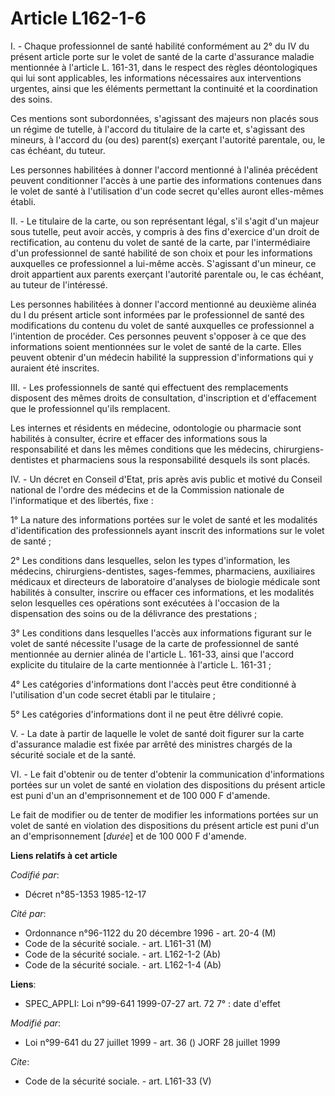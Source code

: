 # Article L162-1-6

I. - Chaque professionnel de santé habilité conformément au 2° du IV du présent article porte sur le volet de santé de la
carte d'assurance maladie mentionnée à l'article L. 161-31, dans le respect des règles déontologiques qui lui sont
applicables, les informations nécessaires aux interventions urgentes, ainsi que les éléments permettant la continuité et la
coordination des soins.

Ces mentions sont subordonnées, s'agissant des majeurs non placés sous un régime de tutelle, à l'accord du titulaire de la
carte et, s'agissant des mineurs, à l'accord du (ou des) parent(s) exerçant l'autorité parentale, ou, le cas échéant, du
tuteur.

Les personnes habilitées à donner l'accord mentionné à l'alinéa précédent peuvent conditionner l'accès à une partie des
informations contenues dans le volet de santé à l'utilisation d'un code secret qu'elles auront elles-mêmes établi.

II. - Le titulaire de la carte, ou son représentant légal, s'il s'agit d'un majeur sous tutelle, peut avoir accès, y compris
à des fins d'exercice d'un droit de rectification, au contenu du volet de santé de la carte, par l'intermédiaire d'un
professionnel de santé habilité de son choix et pour les informations auxquelles ce professionnel a lui-même accès.
S'agissant d'un mineur, ce droit appartient aux parents exerçant l'autorité parentale ou, le cas échéant, au tuteur de
l'intéressé.

Les personnes habilitées à donner l'accord mentionné au deuxième alinéa du I du présent article sont informées par le
professionnel de santé des modifications du contenu du volet de santé auxquelles ce professionnel a l'intention de procéder.
Ces personnes peuvent s'opposer à ce que des informations soient mentionnées sur le volet de santé de la carte. Elles peuvent
obtenir d'un médecin habilité la suppression d'informations qui y auraient été inscrites.

III. - Les professionnels de santé qui effectuent des remplacements disposent des mêmes droits de consultation, d'inscription
et d'effacement que le professionnel qu'ils remplacent.

Les internes et résidents en médecine, odontologie ou pharmacie sont habilités à consulter, écrire et effacer des
informations sous la responsabilité et dans les mêmes conditions que les médecins, chirurgiens-dentistes et pharmaciens sous
la responsabilité desquels ils sont placés.

IV. - Un décret en Conseil d'Etat, pris après avis public et motivé du Conseil national de l'ordre des médecins et de la
Commission nationale de l'informatique et des libertés, fixe :

1° La nature des informations portées sur le volet de santé et les modalités d'identification des professionnels ayant
inscrit des informations sur le volet de santé ;

2° Les conditions dans lesquelles, selon les types d'information, les médecins, chirurgiens-dentistes, sages-femmes,
pharmaciens, auxiliaires médicaux et directeurs de laboratoire d'analyses de biologie médicale sont habilités à consulter,
inscrire ou effacer ces informations, et les modalités selon lesquelles ces opérations sont exécutées à l'occasion de la
dispensation des soins ou de la délivrance des prestations ;

3° Les conditions dans lesquelles l'accès aux informations figurant sur le volet de santé nécessite l'usage de la carte de
professionnel de santé mentionnée au dernier alinéa de l'article L. 161-33, ainsi que l'accord explicite du titulaire de la
carte mentionnée à l'article L. 161-31 ;

4° Les catégories d'informations dont l'accès peut être conditionné à l'utilisation d'un code secret établi par le
titulaire ;

5° Les catégories d'informations dont il ne peut être délivré copie.

V. - La date à partir de laquelle le volet de santé doit figurer sur la carte d'assurance maladie est fixée par arrêté des
ministres chargés de la sécurité sociale et de la santé.

VI. - Le fait d'obtenir ou de tenter d'obtenir la communication d'informations portées sur un volet de santé en violation des
dispositions du présent article est puni d'un an d'emprisonnement et de 100 000 F d'amende.

Le fait de modifier ou de tenter de modifier les informations portées sur un volet de santé en violation des dispositions du
présent article est puni d'un an d'emprisonnement [*durée*] et de 100 000 F d'amende.

**Liens relatifs à cet article**

_Codifié par_:

  - Décret n°85-1353 1985-12-17

_Cité par_:

  - Ordonnance n°96-1122 du 20 décembre 1996 - art. 20-4 (M)
  - Code de la sécurité sociale. - art. L161-31 (M)
  - Code de la sécurité sociale. - art. L162-1-2 (Ab)
  - Code de la sécurité sociale. - art. L162-1-4 (Ab)

**Liens**:

  - SPEC_APPLI: Loi n°99-641 1999-07-27 art. 72 7° : date d'effet

_Modifié par_:

  - Loi n°99-641 du 27 juillet 1999 - art. 36 () JORF 28 juillet 1999

_Cite_:

  - Code de la sécurité sociale. - art. L161-33 (V)
